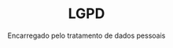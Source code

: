 ---
title: LGPD
layout: "lgpd"
subtitle:  Encarregado pelo tratamento de dados pessoais
name: Felipe Kovags
email: lgpd@kometro.com.br
address: Endereço Rod. Benjamim Constanti, 4703, Lote 06 – km 05 – Pinheiral – RJ – CEP 27197-000
description: Em caso de correspondência, favor enviar aos cuidados do Encarregado Pelo Tratamento de Dados Pessoais
---
